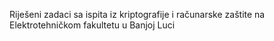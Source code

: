 
Riješeni zadaci sa ispita iz kriptografije i računarske zaštite na Elektrotehničkom fakultetu u Banjoj Luci

